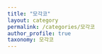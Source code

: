 ```yaml
---
title: "모각코"
layout: category
permalink: /categories/모각코
author_profile: true
taxonomy: 모각코
---
```

